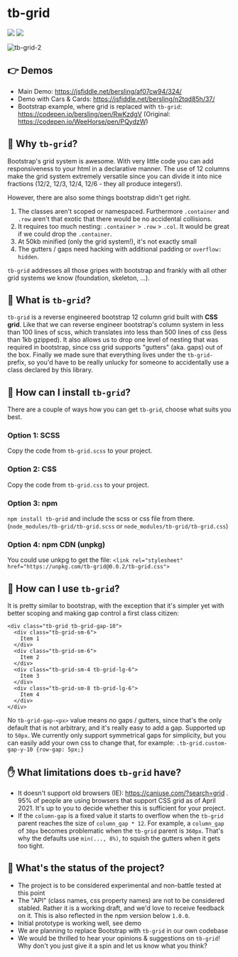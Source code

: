 # tb-grid

[![][license img]][license]
[![][npm version]][npmversion]

![tb-grid-2](https://user-images.githubusercontent.com/10352805/116756778-fc0d6d80-aa0c-11eb-840a-0bbb3a92ca9c.gif)

## 👉 Demos
- Main Demo: https://jsfiddle.net/bersling/af07cw94/324/
- Demo with Cars & Cards: https://jsfiddle.net/bersling/n2tqd85h/37/
- Bootstrap example, where grid is replaced with `tb-grid`: https://codepen.io/bersling/pen/RwKzdgV (Original: https://codepen.io/WeeHorse/pen/PQydzW)

## 🤔 Why `tb-grid`?

Bootstrap's grid system is awesome. With very little code you can add responsiveness to your html in a declarative manner. The use of 12 columns make the grid system extremely versatile since you can divide it into nice fractions (12/2, 12/3, 12/4, 12/6 - they all produce integers!).

However, there are also some things bootstrap didn't get right.

1. The classes aren't scoped or namespaced. Furthermore `.container` and `.row` aren't that exotic that there would be no accidental collisions.
2. It requires too much nesting: `.container` > `.row` > `.col`. It would be great if we could drop the `.container`.
3. At 50kb minified (only the grid system!), it's not exactly small
4. The gutters / gaps need hacking with additional padding or `overflow: hidden`.

`tb-grid` addresses all those gripes with bootstrap and frankly with all other grid systems we know (foundation, skeleton, ...).

## 🤯 What is `tb-grid`?

`tb-grid` is a reverse engineered bootstrap 12 column grid built with **CSS grid**. Like that we can reverse engineer bootstrap's column system in less than 100 lines of scss, which translates into less than 500 lines of css (less than 1kb gzipped). It also allows us to drop one level of nesting that was required in bootstrap, since css grid supports "gutters" (aka. gaps) out of the box. Finally we made sure that everything lives under the `tb-grid-` prefix, so you'd have to be really unlucky for someone to accidentally use a class declared by this library.

## 🚀 How can I install `tb-grid`?

There are a couple of ways how you can get `tb-grid`, choose what suits you best.

### Option 1: SCSS
Copy the code from `tb-grid.scss` to your project.

### Option 2: CSS
Copy the code from `tb-grid.css` to your project.

### Option 3: npm
`npm install tb-grid` and include the scss or css file from there. (`node_modules/tb-grid/tb-grid.scss` or `node_modules/tb-grid/tb-grid.css`)

### Option 4: npm CDN (unpkg)
You could use unkpg to get the file: `<link rel="stylesheet" href="https://unpkg.com/tb-grid@0.0.2/tb-grid.css">`

## 🎨 How can I use `tb-grid`?

It is pretty similar to bootstrap, with the exception that it's simpler yet with better scoping and making gap control a first class citizen:

```
<div class="tb-grid tb-grid-gap-10">
  <div class="tb-grid-sm-6">
    Item 1
  </div>
  <div class="tb-grid-sm-6">
    Item 2
  </div>
  <div class="tb-grid-sm-4 tb-grid-lg-6">
    Item 3
  </div>
  <div class="tb-grid-sm-8 tb-grid-lg-6">
    Item 4
  </div>
</div>
```

No `tb-grid-gap-<px>` value means no gaps / gutters, since that's the only default that is not arbitrary, and it's really easy to add a gap. Supported up to `50px`. We currently only support symmetrical gaps for simplicity, but you can easily add your own css to change that, for example: `.tb-grid.custom-gap-y-10 {row-gap: 5px;}`


## ✋ What limitations does `tb-grid` have?

- It doesn't support old browsers (IE): https://caniuse.com/?search=grid . 95% of people are using browsers that support CSS grid as of April 2021. It's up to you to decide whether this is sufficient for your project.
- If the `column-gap` is a fixed value it starts to overflow when the `tb-grid` parent reaches the size of `column_gap * 12`. For example, a `column_gap` of `30px` becomes problematic when the `tb-grid` parent is `360px`. That's why the defaults use `min(..., 8%)`, to squish the gutters when it gets too tight.

## 💯 What's the status of the project?

- The project is to be considered experimental and non-battle tested at this point
- The "API" (class names, css property names) are not to be considered stabled. Rather it is a working draft, and we'd love to receive feedback on it. This is also reflected in the npm version below `1.0.0`.
- Initial prototype is working well, see demo
- We are planning to replace Bootstrap with `tb-grid` in our own codebase
- We would be thrilled to hear your opinions & suggestions on `tb-grid`! Why don't you just give it a spin and let us know what you think?

[license]:LICENSE
[license img]:https://img.shields.io/badge/license-MIT-blue.svg
[npmversion]:NPMVERSION
[npm version]:https://img.shields.io/npm/v/tb-grid?color=%238B00F7
